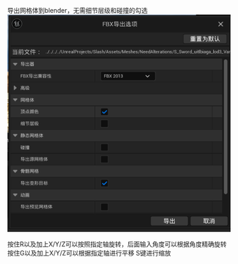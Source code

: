 导出网格体到blender，无需细节层级和碰撞的勾选
![输入图片说明](/imgs/2024-08-22/cIhSUB0bckOirb2u.png)

按住R以及加上X/Y/Z可以按照指定轴旋转，后面输入角度可以根据角度精确旋转
按住G以及加上X/Y/Z可以根据指定轴进行平移
S键进行缩放



<!--stackedit_data:
eyJoaXN0b3J5IjpbMTA3MTUzMDUxNywtMzU2NTQ2NzM2XX0=
-->